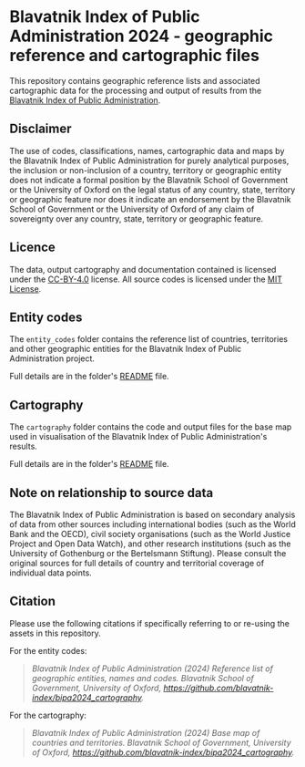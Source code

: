 
# Blavatnik Index of Public Administration 2024 - geographic reference and cartographic files

<!-- badges: start -->
<!-- badges: end -->

This repository contains geographic reference lists and associated
cartographic data for the processing and output of results from the
[Blavatnik Index of Public Administration](https://index.bsg.ox.ac.uk).

## Disclaimer

The use of codes, classifications, names, cartographic data and maps by the
Blavatnik Index of Public Administration for purely analytical purposes, the
inclusion or non-inclusion of a country, territory or geographic entity does
not indicate a formal position by the Blavatnik School of Government or the
University of Oxford on the legal status of any country, state, territory or
geographic feature nor does it indicate an endorsement by the Blavatnik School
of Government or the University of Oxford of any claim of sovereignty over any
country, state, territory or geographic feature.

## Licence

The data, output cartography and documentation contained is licensed under the
[CC-BY-4.0](LICENSE.md) license. All source codes is licensed under the
[MIT License](LICENSE-CODE.md).

## Entity codes

The `entity_codes` folder contains the reference list of countries, territories
and other geographic entities for the Blavatnik Index of Public Administration
project.

Full details are in the folder's [README](entity_codes/README.md) file.

## Cartography

The `cartography` folder contains the code and output files for the base map
used in visualisation of the Blavatnik Index of Public Administration's results.

Full details are in the folder's [README](cartography/README.md) file.

## Note on relationship to source data

The Blavatnik Index of Public Administration is based on secondary analysis of
data from other sources including international bodies (such as the
World Bank and the OECD), civil society organisations (such as the World
Justice Project and Open Data Watch), and other research institutions (such as
the University of Gothenburg or the Bertelsmann Stiftung). Please consult the
original sources for full details of country and territorial coverage of
individual data points.

## Citation

Please use the following citations if specifically referring to or re-using
the assets in this repository.

For the entity codes:

> _Blavatnik Index of Public Administration (2024) Reference list of
> geographic entities, names and codes. Blavatnik School of Government, 
> University of Oxford, https://github.com/blavatnik-index/bipa2024_cartography._

For the cartography:

> _Blavatnik Index of Public Administration (2024) Base map of countries and
> territories. Blavatnik School of Government, University of Oxford,
> https://github.com/blavatnik-index/bipa2024_cartography._
